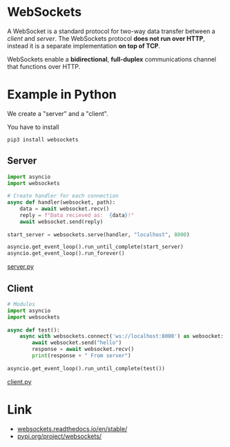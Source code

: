 # WebSockets
A WebSocket is a standard protocol for two-way data transfer between a *client* and *server*. The WebSockets protocol **does not run over HTTP**, instead it is a separate implementation **on top of TCP**.

WebSockets enable a **bidirectional**, **full-duplex** communications channel that functions over HTTP.

# Example in Python
We create a "server" and a "client".

You have to install

    pip3 install websockets

## Server
```python
import asyncio
import websockets
 
# Create handler for each connection
async def handler(websocket, path):
    data = await websocket.recv()
    reply = f"Data recieved as:  {data}!"
    await websocket.send(reply)
 
start_server = websockets.serve(handler, "localhost", 8000)

asyncio.get_event_loop().run_until_complete(start_server) 
asyncio.get_event_loop().run_forever()
```

[server.py](./code/server.py)


## Client 
```python
# Modules
import asyncio
import websockets
 
async def test():
    async with websockets.connect('ws://localhost:8000') as websocket:
        await websocket.send("hello")
        response = await websocket.recv()
        print(response + " From server")
 
asyncio.get_event_loop().run_until_complete(test())
```

[client.py](./code/client.py)

# Link
- [websockets.readthedocs.io/en/stable/](https://websockets.readthedocs.io/en/stable/)
- [pypi.org/project/websockets/](https://pypi.org/project/websockets/)
